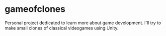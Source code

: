# gameofclones
Personal project dedicated to learn more about game development. I'll try to make small clones of classical videogames using Unity.
